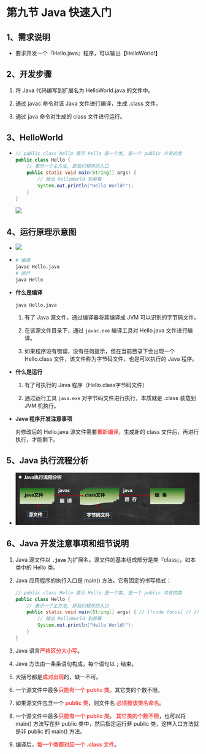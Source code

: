 # 第九节 Java 快速入门

## 1、需求说明

- 要求开发一个『Hello.java』程序，可以输出【HelloWorld!】

## 2、开发步骤

1. 将 Java 代码编写到扩展名为 HelloWorld.java 的文件中。

2. 通过 javac 命令对该 Java 文件进行编译，生成 .class 文件。

3. 通过 java 命令对生成的 class 文件进行运行。

## 3、HelloWorld

- ```java
  // public class Hello 表示 Hello 是一个类, 是一个 public 共有的类
  public class Hello {
      // 表示一个主方法, 即我们程序的入口
      public static void main(String[] args) {
          // 输出 HelloWorld 到屏幕
          System.out.println("Hello World!");
      }
  }
  ```

    ![](https://raw.githubusercontent.com/wehome-h/typora-images-repository/main/images/20240413173219.png)

## 4、运行原理示意图

- ![](https://raw.githubusercontent.com/wehome-h/typora-images-repository/main/images/20240413171657.png)

- ```sh
  # 编译
  javac Hello.java
  # 运行
  java Hello
  ```

- **什么是编译**

    `java Hello.java`

    1. 有了 Java 源文件，通过编译器将其编译成 JVM 可以识别的字节码文件。

    2. 在该源文件目录下，通过 `javac.exe` 编译工具对 Hello.java 文件进行编译。

    3. 如果程序没有错误，没有任何提示，但在当前目录下会出现一个 Hello.class 文件，该文件称为字节码文件，也是可以执行的 Java
       程序。

- **什么是运行**

    1. 有了可执行的 Java 程序（Hello.class字节码文件）

    2. 通过运行工具 `java.exe` 对字节码文件进行执行，本质就是 .class 装载到 JVM 机执行。

- **Java 程序开发注意事项**

    对修改后的 Hello.java 源文件需要<strong style="color: #f3514f;">重新编译</strong>，生成新的 class 文件后，再进行执行，才能剩下。

## 5、Java 执行流程分析

- ![](https://raw.githubusercontent.com/wehome-h/typora-images-repository/main/images/20240413174442.png)

## 6、Java 开发注意事项和细节说明

1. Java 源文件以 **`.java`** 为扩展名。源文件的基本组成部分是类『class』，如本类中的 Hello 类。

2. Java 应用程序的执行入口是 main() 方法。它有固定的书写格式：

    ```java
    // public class Hello 表示 Hello 是一个类, 是一个 public 共有的类
    public class Hello {
        // 表示一个主方法, 即我们程序的入口
        public static void main(String[] args) { // [!code focus] // [!code highlight]
            // 输出 HelloWorld 到屏幕
            System.out.println("Hello World!");
        }
    }
    ```

3. Java 语言<strong style="color: #f3514f;">严格区分大小写</strong>。

4. Java 方法由一条条语句构成，每个语句以 **`;`** 结束。

5. 大括号都是<strong style="color: #f3514f;">成对出现</strong>的，缺一不可。

6. 一个源文件中最多<strong style="color: #f3514f;">只能有一个 public 类</strong>。其它类的个数不限。

7. 如果源文件包含一个 <strong style="color: #f3514f;">public 类</strong>，则文件名<strong style="color: #f3514f;">
   必须按该类名命名</strong>。

8. 一个源文件中最多<strong style="color: #f3514f">只能有一个 public 类</strong>。<strong style="color: #f3514f;">
   其它类的个数不限</strong>，也可以将 main() 方法写在非 public 类中，然后指定运行非 public 类，这样入口方法就是非 public 的
   main() 方法。

9. 编译后，<strong style="color: #f3514f;">每一个类都对应一个 .class 文件</strong>。